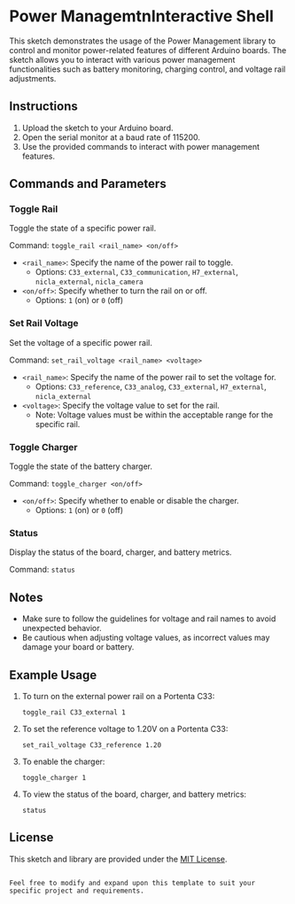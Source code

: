 # Power ManagemtnInteractive Shell

This sketch demonstrates the usage of the Power Management library to control and monitor power-related features of different Arduino boards. The sketch allows you to interact with various power management functionalities such as battery monitoring, charging control, and voltage rail adjustments.

## Instructions

1. Upload the sketch to your Arduino board.
2. Open the serial monitor at a baud rate of 115200.
3. Use the provided commands to interact with power management features.

## Commands and Parameters

### Toggle Rail
Toggle the state of a specific power rail.

Command: `toggle_rail <rail_name> <on/off>`

- `<rail_name>`: Specify the name of the power rail to toggle.
  - Options: `C33_external`, `C33_communication`, `H7_external`, `nicla_external`, `nicla_camera`
- `<on/off>`: Specify whether to turn the rail on or off.
  - Options: `1` (on) or `0` (off)

### Set Rail Voltage
Set the voltage of a specific power rail.

Command: `set_rail_voltage <rail_name> <voltage>`

- `<rail_name>`: Specify the name of the power rail to set the voltage for.
  - Options: `C33_reference`, `C33_analog`, `C33_external`, `H7_external`, `nicla_external`
- `<voltage>`: Specify the voltage value to set for the rail.
  - Note: Voltage values must be within the acceptable range for the specific rail.

### Toggle Charger
Toggle the state of the battery charger.

Command: `toggle_charger <on/off>`

- `<on/off>`: Specify whether to enable or disable the charger.
  - Options: `1` (on) or `0` (off)

### Status
Display the status of the board, charger, and battery metrics.

Command: `status`

## Notes

- Make sure to follow the guidelines for voltage and rail names to avoid unexpected behavior.
- Be cautious when adjusting voltage values, as incorrect values may damage your board or battery.

## Example Usage

1. To turn on the external power rail on a Portenta C33:
   ```
   toggle_rail C33_external 1
   ```

2. To set the reference voltage to 1.20V on a Portenta C33:
   ```
   set_rail_voltage C33_reference 1.20
   ```

3. To enable the charger:
   ```
   toggle_charger 1
   ```

4. To view the status of the board, charger, and battery metrics:
   ```
   status
   ```

## License

This sketch and library are provided under the [MIT License](LICENSE).
```

Feel free to modify and expand upon this template to suit your specific project and requirements.